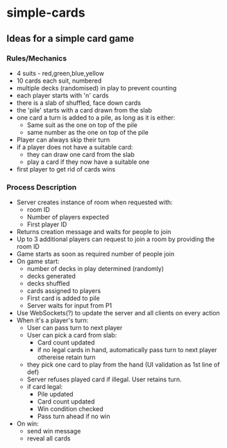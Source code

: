 # simple-cards
## Ideas for a simple card game

### Rules/Mechanics
- 4 suits - red,green,blue,yellow
- 10 cards each suit, numbered
- multiple decks (randomised) in play to prevent counting
- each player starts with 'n' cards
- there is a slab of shuffled, face down cards
- the 'pile' starts with a card drawn from the slab
- one card a turn is added to a pile, as long as it is either:
    - Same suit as the one on top of the pile
    - same number as the one on top of the pile
- Player can always skip their turn
- if a player does not have a suitable card:
    - they can draw one card from the slab
    - play a card if they now have a suitable one
- first player to get rid of cards wins

### Process Description
- Server creates instance of room when requested with:
  - room ID
  - Number of players expected
  - First player ID
- Returns creation message and waits for people to join
- Up to 3 additional players can request to join a room by providing the room ID
- Game starts as soon as required number of people join
- On game start:
  - number of decks in play determined (randomly)
  - decks generated
  - decks shuffled
  - cards assigned to players
  - First card is added to pile
  - Server waits for input from P1
- Use WebSockets(?) to update the server and all clients on every action
- When it's a player's turn:
  - User can pass turn to next player
  - User can pick a card from slab:
    - Card count updated
    - if no legal cards in hand, automatically pass turn to next player othereise retain turn
  - they pick one card to play from the hand (UI validation as 1st line of def)
  - Server refuses played card if illegal. User retains turn.
  - if card legal:
    - Pile updated
    - Card count updated
    - Win condition checked
    - Pass turn ahead if no win
- On win:
    - send win message
    - reveal all cards